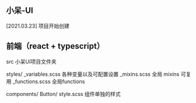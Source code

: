<!--
 * @Author: Dad
 * @Date: 2021-03-23 16:53:43
 * @LastEditTime: 2021-03-23 20:42:12
 * @LastEditors: Dad
 * @Description:
-->

## 小呆-UI

[2021.03.23] 项目开始创建

## 前端（react + typescript）

src 小呆UI项目文件夹

styles/
  _variables.scss 各种变量以及可配置设置
  _mixins.scss 全局 mixins 可复用
  _functions.scss 全局functions

components/
  Button/
    style.scss 组件单独的样式